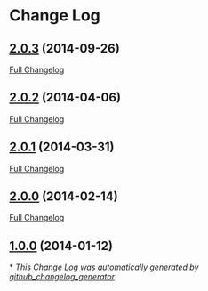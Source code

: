 # Change Log

## [2.0.3](https://github.com/michalkonturek/KeyboardController/tree/2.0.3) (2014-09-26)
[Full Changelog](https://github.com/michalkonturek/KeyboardController/compare/2.0.2...2.0.3)

## [2.0.2](https://github.com/michalkonturek/KeyboardController/tree/2.0.2) (2014-04-06)
[Full Changelog](https://github.com/michalkonturek/KeyboardController/compare/2.0.1...2.0.2)

## [2.0.1](https://github.com/michalkonturek/KeyboardController/tree/2.0.1) (2014-03-31)
[Full Changelog](https://github.com/michalkonturek/KeyboardController/compare/2.0.0...2.0.1)

## [2.0.0](https://github.com/michalkonturek/KeyboardController/tree/2.0.0) (2014-02-14)
[Full Changelog](https://github.com/michalkonturek/KeyboardController/compare/1.0.0...2.0.0)

## [1.0.0](https://github.com/michalkonturek/KeyboardController/tree/1.0.0) (2014-01-12)


\* *This Change Log was automatically generated by [github_changelog_generator](https://github.com/skywinder/Github-Changelog-Generator)*